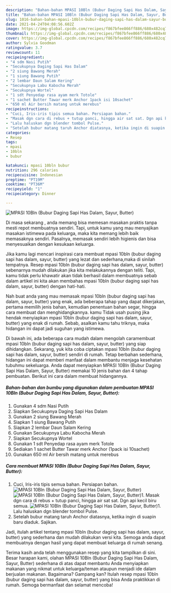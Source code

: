 ```yaml
---
description: "Bahan-bahan MPASI 10Bln (Bubur Daging Sapi Has Dalam, Sayur, Butter) yang lezat Untuk Jualan"
title: "Bahan-bahan MPASI 10Bln (Bubur Daging Sapi Has Dalam, Sayur, Butter) yang lezat Untuk Jualan"
slug: 1016-bahan-bahan-mpasi-10bln-bubur-daging-sapi-has-dalam-sayur-butter-yang-lezat-untuk-jualan
date: 2021-04-24T04:08:56.602Z
image: https://img-global.cpcdn.com/recipes/f867bfee866ff886/680x482cq70/mpasi-10bln-bubur-daging-sapi-has-dalam-sayur-butter-foto-resep-utama.jpg
thumbnail: https://img-global.cpcdn.com/recipes/f867bfee866ff886/680x482cq70/mpasi-10bln-bubur-daging-sapi-has-dalam-sayur-butter-foto-resep-utama.jpg
cover: https://img-global.cpcdn.com/recipes/f867bfee866ff886/680x482cq70/mpasi-10bln-bubur-daging-sapi-has-dalam-sayur-butter-foto-resep-utama.jpg
author: Sylvia Goodman
ratingvalue: 3.7
reviewcount: 11
recipeingredient:
- "4 sdm Nasi Putih"
- "Secukupnya Daging Sapi Has Dalam"
- "2 siung Bawang Merah"
- "1 siung Bawang Putih"
- "2 lembar Daun Salam Kering"
- "Secukupnya Labu Kabocha Merah"
- "Secukupnya Wortel"
- "1 sdt Penyedap rasa ayam merk Totole"
- "1 sachet Butter Tawar merk Anchor 1pack isi 10sachet"
- "650 ml Air bersih matang untuk merebus"
recipeinstructions:
- "Cuci, Iris-iris tipis semua bahan. Persiapan bahan."
- "Masak dgn cara di rebus + tutup panci, hingga air sat sat. Dgn api kecil biru semua."
- "Lalu haluskan dgn blender tombol Pulse."
- "Setelah bubur matang taruh Anchor diatasnya, ketika ingin di suapin baru diaduk. Sajikan."
categories:
- Resep
tags:
- mpasi
- 10bln
- bubur

katakunci: mpasi 10bln bubur 
nutrition: 296 calories
recipecuisine: Indonesian
preptime: "PT19M"
cooktime: "PT36M"
recipeyield: "1"
recipecategory: Dinner

---
```



![MPASI 10Bln (Bubur Daging Sapi Has Dalam, Sayur, Butter)](https://img-global.cpcdn.com/recipes/f867bfee866ff886/680x482cq70/mpasi-10bln-bubur-daging-sapi-has-dalam-sayur-butter-foto-resep-utama.jpg)

Di masa  sekarang , anda memang bisa memesan masakan praktis tanpa mesti repot membuatnya sendiri. Tapi, untuk kamu yang mau menyajikan masakan istimewa pada keluarga, maka kita memang lebih baik memasaknya sendiri. Pasalnya, memasak sendiri lebih higienis dan bisa menyesuaikan dengan kesukaan keluarga.

Jika kamu lagi mencari inspirasi cara membuat mpasi 10bln (bubur daging sapi has dalam, sayur, butter) yang lezat dan sederhana,maka di sinilah tempatnya. Resep mpasi 10bln (bubur daging sapi has dalam, sayur, butter)  sebenarnya mudah dilakukan jika kita melakukannya dengan teliti. Tapi, kamu tidak perlu khawatir akan tidak berhasil dalam membuatnya 
sebab dalam artikel ini kita akan membahas mpasi 10bln (bubur daging sapi has dalam, sayur, butter) dengan hati-hati.  



Nah buat anda yang mau memasak mpasi 10bln (bubur daging sapi has dalam, sayur, butter) yang enak, ada beberapa tahap yang dapat dikerjakan, pertama memilih jenis bahan, kemudian penentuan bahan segar, hingga cara membuat dan menghidangkannya. kamu Tidak usah pusing jika hendak menyiapkan mpasi 10bln (bubur daging sapi has dalam, sayur, butter) yang enak di rumah. Sebab, asalkan kamu  tahu triknya, maka hidangan ini dapat jadi suguhan yang istimewa.

Di bawah ini, ada beberapa cara mudah dalam mengolah caramembuat mpasi 10bln (bubur daging sapi has dalam, sayur, butter) yang siap dihidangkan. Sekarang, yuk kita coba ciptakan mpasi 10bln (bubur daging sapi has dalam, sayur, butter) sendiri di rumah. Tetap berbahan sederhana, hidangan ini dapat memberi manfaat dalam membantu menjaga kesehatan tubuhmu sekeluarga. Anda dapat menyiapkan MPASI 10Bln (Bubur Daging Sapi Has Dalam, Sayur, Butter) memakai 10 jenis bahan dan 4 tahap pembuatan. Berikut ini cara dalam membuat hidangannya.

<!--inarticleads1-->

##### Bahan-bahan dan bumbu yang digunakan dalam pembuatan MPASI 10Bln (Bubur Daging Sapi Has Dalam, Sayur, Butter):

1. Gunakan 4 sdm Nasi Putih
1. Siapkan Secukupnya Daging Sapi Has Dalam
1. Gunakan 2 siung Bawang Merah
1. Siapkan 1 siung Bawang Putih
1. Siapkan 2 lembar Daun Salam Kering
1. Gunakan Secukupnya Labu Kabocha Merah
1. Siapkan Secukupnya Wortel
1. Gunakan 1 sdt Penyedap rasa ayam merk Totole
1. Sediakan 1 sachet Butter Tawar merk Anchor (1pack isi 10sachet)
1. Gunakan 650 ml Air bersih matang untuk merebus




<!--inarticleads2-->

##### Cara membuat MPASI 10Bln (Bubur Daging Sapi Has Dalam, Sayur, Butter):

1. Cuci, Iris-iris tipis semua bahan. Persiapan bahan.
<img src="https://img-global.cpcdn.com/steps/78e99b931f56fc92/160x128cq70/mpasi-10bln-bubur-daging-sapi-has-dalam-sayur-butter-langkah-memasak-1-foto.jpg" alt="MPASI 10Bln (Bubur Daging Sapi Has Dalam, Sayur, Butter)"><img src="https://img-global.cpcdn.com/steps/576bafdb7a0a72bf/160x128cq70/mpasi-10bln-bubur-daging-sapi-has-dalam-sayur-butter-langkah-memasak-1-foto.jpg" alt="MPASI 10Bln (Bubur Daging Sapi Has Dalam, Sayur, Butter)">1. Masak dgn cara di rebus + tutup panci, hingga air sat sat. Dgn api kecil biru semua.
<img src="//assets-global.cpcdn.com/assets/icons/button_play-2c75c40dde080a61004c1f40b05d8f140eaff45d7e9e6481dc71c63d2e7c4909.png" alt="MPASI 10Bln (Bubur Daging Sapi Has Dalam, Sayur, Butter)">1. Lalu haluskan dgn blender tombol Pulse.
1. Setelah bubur matang taruh Anchor diatasnya, ketika ingin di suapin baru diaduk. Sajikan.




Jadi, itulah artikel tentang  mpasi 10bln (bubur daging sapi has dalam, sayur, butter)  yang sederhana dan mudah dilakukan versi kita. Semoga anda dapat membuatnya dengan hasil yang dapat membuat keluarga di rumah senang. 

Terima kasih anda telah menggunakan resep yang kita tampilkan di sini. Besar harapan kami, olahan  MPASI 10Bln (Bubur Daging Sapi Has Dalam, Sayur, Butter) sederhana di atas dapat membantu Anda menyiapkan makanan yang nikmat untuk keluarga/teman ataupun menjadi ide dalam berjualan makanan. Bagaimana? Gampang kan? Itulah resep mpasi 10bln (bubur daging sapi has dalam, sayur, butter) yang bisa Anda praktikkan di rumah. Semoga bermanfaat dan selamat mencoba!

